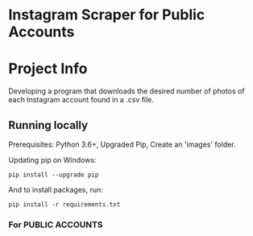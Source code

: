 # Instagram Scraper for Public Accounts

# Project Info

Developing a program that downloads the desired number of photos of each Instagram account found in a .csv file.

## Running locally

Prerequisites: Python 3.6+, Upgraded Pip, Create an 'images' folder.

Updating pip on Windows:

```
pip install --upgrade pip
```

And to install packages, run:

```
pip install -r requirements.txt
```

### For PUBLIC ACCOUNTS
